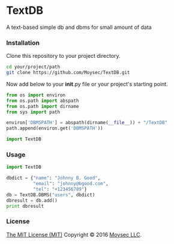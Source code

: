 # TextDB
A text-based simple db and dbms for small amount of data


### Installation
Clone this repository to your project directory. 

```bash
cd your/project/path
git clone https://github.com/Moysec/TextDB.git
```

Now add below to your __init__.py file or your project's starting point.
```python
from os import environ
from os.path import abspath
from os.path import dirname
from sys import path

environ['DBMSPATH'] = abspath(dirname(__file__)) + "/TextDB"
path.append(environ.get('DBMSPATH'))

import TextDB
```


### Usage
```python
import TextDB

dbdict = {"name": "Johnny B. Good",
          "email": "johnny@bgood.com",
          "tel": "+123456789"}
db = TextDB.DBMS("users", dbdict)
dbresult = db.add()
print dbresult
```

### License
[The MIT License (MIT)](LICENSE.md)
Copyright &copy; 2016 <a href="https://github.com/Moysec/" target="_blank">Moysec LLC</a>.
